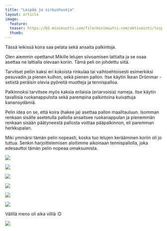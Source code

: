```yaml
---
title: "Leipää ja sirkushuveja"
layout: article
image:
  feature:
  teaser: https://b2.minimuutti.com/file/minimuutti-com/aktivointi/leipaa-ja-sirkushuveja/DS61427_-245px.jpg
  thumb:
---
```


Tässä leikissä koira saa pelata sekä ansaita palkintoja.

Olen aiemmin opettanut Mikille lelujen siivoamisen lattialta ja se osaa asettaa ne lattialla olevaan koriin. Tämä peli on johdettu siitä.

Tarvitset peliin kaksi eri kokoista rinkulaa tai vaihtoehtoisesti esimerkiksi pesuvadin ja pienen kulhon, sekä pienen pallon. Itse käytin Ikean Drömmar -setistä peräisin olevia pyöreitä muotteja ja tennispalloa.

Palkinnoksi tarvitsee myös kaksia erilaisia (eriarvoisia) nameja. Itse käytin tavallisia ruokanappuloita sekä parempina palkintoina kuivattuja kanansydämiä.

Pelin idea on se, että koira (hakee ja) asettaa pallon maalitauluun. Isomman renkaan sisälle asetetulla pallolla ansaitsee ruokanappulan ja pienemmän renkaan sisään päätyneestä pallosta voittaa pääpalkinnon, eli paremman herkkupalan.

Miki ymmärsi tämän pelin nopeasti, koska tuo lelujen kerääminen koriin oli jo tuttua. Senkin harjoittelemisen aloitimme aikoinaan tennispallolla, joka edesauttoi tämän pelin nopeaa omaksumista.

![](https://b2.minimuutti.com/file/minimuutti-com/aktivointi/leipaa-ja-sirkushuveja/DS61391-800px.jpg)

![](https://b2.minimuutti.com/file/minimuutti-com/aktivointi/leipaa-ja-sirkushuveja/DS61421-800px.jpg)

![](https://b2.minimuutti.com/file/minimuutti-com/aktivointi/leipaa-ja-sirkushuveja/DS61427-800px.jpg)

![](https://b2.minimuutti.com/file/minimuutti-com/aktivointi/leipaa-ja-sirkushuveja/DS61428-800px.jpg)

![](https://b2.minimuutti.com/file/minimuutti-com/aktivointi/leipaa-ja-sirkushuveja/DS61402-800px.jpg)

![](https://b2.minimuutti.com/file/minimuutti-com/aktivointi/leipaa-ja-sirkushuveja/DS61403-800px.jpg)

Välillä meno oli aika villiä :D

![](https://b2.minimuutti.com/file/minimuutti-com/aktivointi/leipaa-ja-sirkushuveja/DS61530-800px.jpg)
